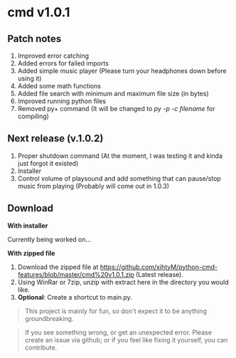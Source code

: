 # cmd v1.0.1

## Patch notes ##
1. Improved error catching
2. Added errors for failed imports
3. Added simple music player (Please turn your headphones down before using it)
4. Added some math functions
5. Added file search with minimum and maximum file size (in bytes)
6. Improved running python files
7. Removed py+ command (It will be changed to *py -p -c filename* for compiling)

## Next release (v.1.0.2) ##
1. Proper shutdown command (At the moment, I was testing it and kinda just forgot it existed)
2. Installer
3. Control volume of playsound and add something that can pause/stop music from playing (Probably will come out in 1.0.3)

## Download ##

__With installer__

Currently being worked on...

__With zipped file__

1. Download the zipped file at https://github.com/xihtyM/python-cmd-features/blob/master/cmd%20v1.0.1.zip (Latest release).
2. Using WinRar or 7zip, unzip with extract here in the directory you would like.
3. **Optional**: Create a shortcut to main.py.

>This project is mainly for fun, so don't expect it to be anything groundbreaking.

>If you see something wrong, or get an unexpected error. Please create an issue via github; or if you feel like fixing it yourself, you can contribute.
